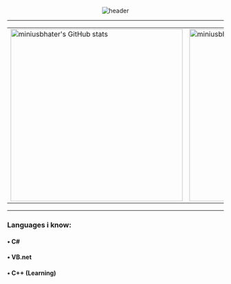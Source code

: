 <!-- Profile README for miniusbhater -->

<p align="center">
  <img src="https://capsule-render.vercel.app/api?type=rounded&height=300&color=gradient&text=Hey!%20i'm%20miniusbhater&reversal=false&animation=twinkling&fontAlignY=50" alt="header"/>
</p>

------

<table align="center">
  <tr>
    <td>
      <img src="https://github-readme-stats.vercel.app/api?username=miniusbhater&show_icons=true&theme=radical&width=400&cache_seconds=1800&v2" alt="miniusbhater's GitHub stats" width="400"/>
    </td>
    <td>
      <img src="https://github-readme-stats.vercel.app/api/top-langs/?username=miniusbhater&layout=compact&theme=radical&cache_seconds=1800" alt="miniusbhater's most used languages" width="400"/>
    </td>
  </tr>
</table>

------

### Languages i know:

#### • C#
#### • VB.net
#### • C++ (Learning)

